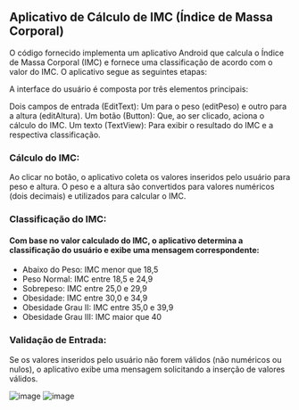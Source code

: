 ## Aplicativo de Cálculo de IMC (Índice de Massa Corporal)

O código fornecido implementa um aplicativo Android que calcula o Índice de Massa Corporal (IMC) e fornece uma classificação de acordo com o valor do IMC. O aplicativo segue as seguintes etapas:

A interface do usuário é composta por três elementos principais:

Dois campos de entrada (EditText): Um para o peso (editPeso) e outro para a altura (editAltura).
Um botão (Button): Que, ao ser clicado, aciona o cálculo do IMC.
Um texto (TextView): Para exibir o resultado do IMC e a respectiva classificação.

### Cálculo do IMC:

Ao clicar no botão, o aplicativo coleta os valores inseridos pelo usuário para peso e altura.
O peso e a altura são convertidos para valores numéricos (dois decimais) e utilizados para calcular o IMC.
​ 
### Classificação do IMC:

#### Com base no valor calculado do IMC, o aplicativo determina a classificação do usuário e exibe uma mensagem correspondente:
- Abaixo do Peso: IMC menor que 18,5
- Peso Normal: IMC entre 18,5 e 24,9
- Sobrepeso: IMC entre 25,0 e 29,9
- Obesidade: IMC entre 30,0 e 34,9
- Obesidade Grau II: IMC entre 35,0 e 39,9
- Obesidade Grau III: IMC maior que 40
 
### Validação de Entrada:

Se os valores inseridos pelo usuário não forem válidos (não numéricos ou nulos), o aplicativo exibe uma mensagem solicitando a inserção de valores válidos.

![image](https://github.com/user-attachments/assets/3532c453-a215-4b76-829e-bb2cd328541b) ![image](https://github.com/user-attachments/assets/d0f623a0-282d-48c5-a3e7-27c2ece04f58)

